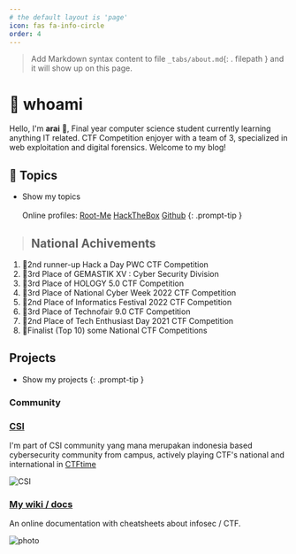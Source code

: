 ```yaml
---
# the default layout is 'page'
icon: fas fa-info-circle
order: 4
---
```


> Add Markdown syntax content to file `_tabs/about.md`{: . 
filepath } and it will show up on this page.
# 📜 whoami
Hello, I'm **arai** 🥖, Final year computer science student currently learning anything IT related. CTF Competition enjoyer with a team of 3, specialized in web exploitation and digital forensics. Welcome to my blog!
## 🔖 Topics
- Show my topics
<br><br>Online profiles: [Root-Me](https://www.root-me.org/araisantai) [HackTheBox](https://app.hackthebox.com/profile/176254) [Github](https://github.com/xanhacks/)
{: .prompt-tip }


> ## National Achivements
1. 🥉2nd runner-up Hack a Day PWC CTF Competition
2. 🥉3rd Place of GEMASTIK XV : Cyber Security Division
3. 🥉3rd Place of HOLOGY 5.0 CTF Competition
4. 🥉3rd Place of National Cyber Week 2022 CTF Competition
5. 🥈2nd Place of Informatics Festival 2022 CTF Competition
6. 🥉3rd Place of Technofair 9.0 CTF Competition
7. 🥈2nd Place of Tech Enthusiast Day 2021 CTF Competition
8. 🚫Finalist (Top 10) some National CTF Competitions
## Projects
- Show my projects
{: .prompt-tip }


### Community
### [CSI](https://cybersecurityipb.github.io/)

I'm part of CSI community yang mana merupakan indonesia based cybersecurity community from campus, actively playing CTF's national and international in [CTFtime](https://ctftime.org/team/11930)

![CSI](https://avatars.githubusercontent.com/u/118613026?s=200&v=4)

### [My wiki / docs](https://docs.araisantai)

An online documentation with cheatsheets about infosec / CTF.

![photo](link)